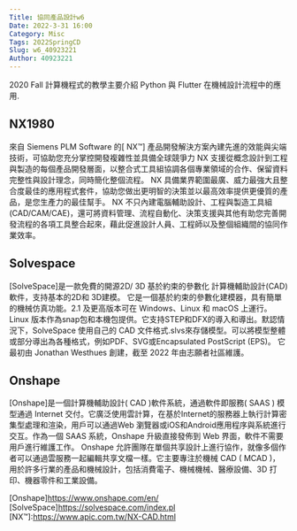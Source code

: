 ```yaml
---
Title: 協同產品設計w6
Date: 2022-3-31 16:00
Category: Misc
Tags: 2022SpringCD
Slug: w6_40923221
Author: 40923221
---
```


2020 Fall 計算機程式的教學主要介紹 Python 與 Flutter 在機械設計流程中的應用.

<!-- PELICAN_END_SUMMARY -->

NX1980
----

來自 Siemens PLM Software 的[ NX™] 產品開發解決方案內建先進的效能與尖端技術，可協助您充分掌控開發複雜性並具備全球競爭力
NX 支援從概念設計到工程與製造的每個產品開發層面，以整合式工具組協調各個專業領域的合作、保留資料完整性與設計理念，同時簡化整個流程。
NX 具備業界範圍最廣、威力最強大且整合度最佳的應用程式套件，協助您做出更明智的決策並以最高效率提供更優質的產品，是您生產力的最佳幫手。
NX 不只內建電腦輔助設計、工程與製造工具組 (CAD/CAM/CAE)，還可將資料管理、流程自動化、決策支援與其他有助您完善開發流程的各項工具整合起來，藉此促進設計人員、工程師以及整個組織間的協同作業效率。

Solvespace
----

[SolveSpace]是一款免費的開源2D/ 3D 基於約束的參數化 計算機輔助設計(CAD) 軟件，支持基本的2D和 3D建模。 它是一個基於約束的參數化建模器，具有簡單的機械仿真功能。2.1 及更高版本可在 Windows、Linux 和 macOS 上運行。Linux 版本作為snap包和本機包提供。它支持STEP和DFX的導入和導出。默認情況下，SolveSpace 使用自己的 CAD 文件格式.slvs來存儲模型。可以將模型整體或部分導出為各種格式，例如PDF、SVG或Encapsulated PostScript (EPS)。 它最初由 Jonathan Westhues 創建，截至 2022 年由志願者社區維護。

Onshape
----

[Onshape]是一個計算機輔助設計( CAD )軟件系統，通過軟件即服務( SAAS ) 模型通過 Internet 交付。它廣泛使用雲計算，在基於Internet的服務器上執行計算密集型處理和渲染，用戶可以通過Web 瀏覽器或iOS和Android應用程序與系統進行交互。作為一個 SAAS 系統，Onshape 升級直接發佈到 Web 界面，軟件不需要用戶進行維護工作。 Onshape 允許團隊在單個共享設計上進行協作，就像多個作者可以通過雲服務一起編輯共享文檔一樣。它主要專注於機械 CAD ( MCAD )，用於許多行業的產品和機械設計​​，包括消費電子、機械機械、醫療設備、3D 打印、機器零件和工業設備。

[Onshape]https://www.onshape.com/en/
[SolveSpace]https://solvespace.com/index.pl
[NX™]:https://www.apic.com.tw/NX-CAD.html



